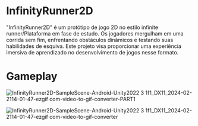 # InfinityRunner2D

"InfinityRunner2D" é um protótipo de jogo 2D no estilo infinite runner/Plataforma em fase de estudo. Os jogadores mergulham em uma corrida sem fim, enfrentando obstáculos dinâmicos e testando suas habilidades de esquiva. Este projeto visa proporcionar uma experiência imersiva de aprendizado no desenvolvimento de jogos nesse formato.

# Gameplay

![InfinityRunner2D-SampleScene-Android-Unity2022 3 1f1_DX11_2024-02-2114-01-47-ezgif com-video-to-gif-converter-PART1](https://github.com/Sam1536/InfinityRunner2D/assets/89424721/eb1441a0-0b8f-4e73-a84f-ed5b49d2fef5)

![InfinityRunner2D-SampleScene-Android-Unity2022 3 1f1_DX11_2024-02-2114-01-47-ezgif com-video-to-gif-converter](https://github.com/Sam1536/InfinityRunner2D/assets/89424721/852756f6-ac8f-4afc-afaa-c70b94ed0eea)
